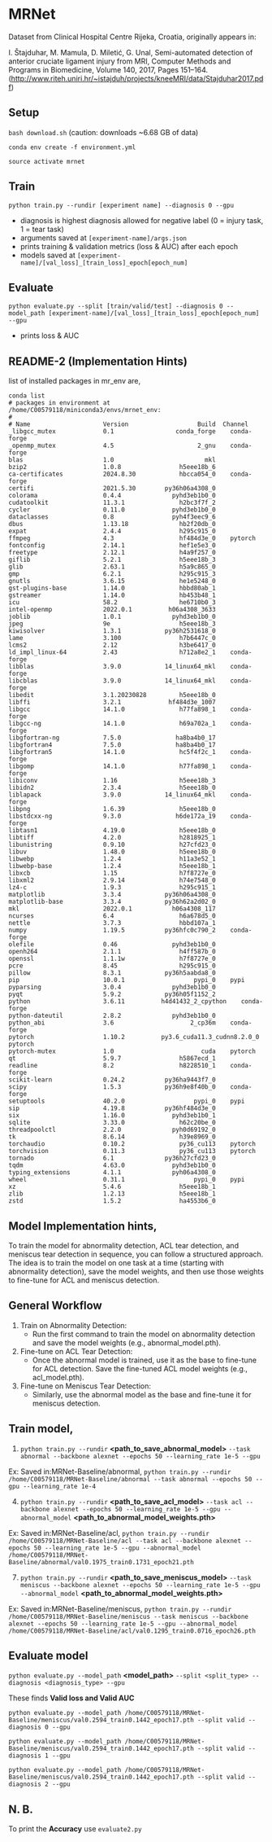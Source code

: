 # MRNet

Dataset from Clinical Hospital Centre Rijeka, Croatia, originally appears in:

I. Štajduhar, M. Mamula, D. Miletić, G. Unal, Semi-automated detection of anterior cruciate ligament injury from MRI, Computer Methods and Programs in Biomedicine, Volume 140, 2017, Pages 151–164. (http://www.riteh.uniri.hr/~istajduh/projects/kneeMRI/data/Stajduhar2017.pdf)

## Setup

`bash download.sh` (caution: downloads ~6.68 GB of data)

`conda env create -f environment.yml`

`source activate mrnet`

## Train

`python train.py --rundir [experiment name] --diagnosis 0 --gpu`

- diagnosis is highest diagnosis allowed for negative label (0 = injury task, 1 = tear task)
- arguments saved at `[experiment-name]/args.json`
- prints training & validation metrics (loss & AUC) after each epoch
- models saved at `[experiment-name]/[val_loss]_[train_loss]_epoch[epoch_num]`

## Evaluate

`python evaluate.py --split [train/valid/test] --diagnosis 0 --model_path [experiment-name]/[val_loss]_[train_loss]_epoch[epoch_num] --gpu`

- prints loss & AUC

## README-2 (Implementation Hints)

list of installed packages in mr_env are,

```
conda list
# packages in environment at /home/C00579118/miniconda3/envs/mrnet_env:
#
# Name                    Version                   Build  Channel
_libgcc_mutex             0.1                 conda_forge    conda-forge
_openmp_mutex             4.5                       2_gnu    conda-forge
blas                      1.0                         mkl  
bzip2                     1.0.8                h5eee18b_6  
ca-certificates           2024.8.30            hbcca054_0    conda-forge
certifi                   2021.5.30        py36h06a4308_0  
colorama                  0.4.4              pyhd3eb1b0_0  
cudatoolkit               11.3.1               h2bc3f7f_2  
cycler                    0.11.0             pyhd3eb1b0_0  
dataclasses               0.8                pyh4f3eec9_6  
dbus                      1.13.18              hb2f20db_0  
expat                     2.4.4                h295c915_0  
ffmpeg                    4.3                  hf484d3e_0    pytorch
fontconfig                2.14.1               hef1e5e3_0  
freetype                  2.12.1               h4a9f257_0  
giflib                    5.2.1                h5eee18b_3  
glib                      2.63.1               h5a9c865_0  
gmp                       6.2.1                h295c915_3  
gnutls                    3.6.15               he1e5248_0  
gst-plugins-base          1.14.0               hbbd80ab_1  
gstreamer                 1.14.0               hb453b48_1  
icu                       58.2                 he6710b0_3  
intel-openmp              2022.0.1          h06a4308_3633  
joblib                    1.0.1              pyhd3eb1b0_0  
jpeg                      9e                   h5eee18b_3  
kiwisolver                1.3.1            py36h2531618_0  
lame                      3.100                h7b6447c_0  
lcms2                     2.12                 h3be6417_0  
ld_impl_linux-64          2.43                 h712a8e2_1    conda-forge
libblas                   3.9.0            14_linux64_mkl    conda-forge
libcblas                  3.9.0            14_linux64_mkl    conda-forge
libedit                   3.1.20230828         h5eee18b_0  
libffi                    3.2.1             hf484d3e_1007  
libgcc                    14.1.0               h77fa898_1    conda-forge
libgcc-ng                 14.1.0               h69a702a_1    conda-forge
libgfortran-ng            7.5.0               ha8ba4b0_17  
libgfortran4              7.5.0               ha8ba4b0_17  
libgfortran5              14.1.0               hc5f4f2c_1    conda-forge
libgomp                   14.1.0               h77fa898_1    conda-forge
libiconv                  1.16                 h5eee18b_3  
libidn2                   2.3.4                h5eee18b_0  
liblapack                 3.9.0            14_linux64_mkl    conda-forge
libpng                    1.6.39               h5eee18b_0  
libstdcxx-ng              9.3.0               h6de172a_19    conda-forge
libtasn1                  4.19.0               h5eee18b_0  
libtiff                   4.2.0                h2818925_1  
libunistring              0.9.10               h27cfd23_0  
libuv                     1.48.0               h5eee18b_0  
libwebp                   1.2.4                h11a3e52_1  
libwebp-base              1.2.4                h5eee18b_1  
libxcb                    1.15                 h7f8727e_0  
libxml2                   2.9.14               h74e7548_0  
lz4-c                     1.9.3                h295c915_1  
matplotlib                3.3.4            py36h06a4308_0  
matplotlib-base           3.3.4            py36h62a2d02_0  
mkl                       2022.0.1           h06a4308_117  
ncurses                   6.4                  h6a678d5_0  
nettle                    3.7.3                hbbd107a_1  
numpy                     1.19.5           py36hfc0c790_2    conda-forge
olefile                   0.46               pyhd3eb1b0_0  
openh264                  2.1.1                h4ff587b_0  
openssl                   1.1.1w               h7f8727e_0  
pcre                      8.45                 h295c915_0  
pillow                    8.3.1            py36h5aabda8_0  
pip                       10.0.1                   pypi_0    pypi
pyparsing                 3.0.4              pyhd3eb1b0_0  
pyqt                      5.9.2            py36h05f1152_2  
python                    3.6.11          h4d41432_2_cpython    conda-forge
python-dateutil           2.8.2              pyhd3eb1b0_0  
python_abi                3.6                     2_cp36m    conda-forge
pytorch                   1.10.2          py3.6_cuda11.3_cudnn8.2.0_0    pytorch
pytorch-mutex             1.0                        cuda    pytorch
qt                        5.9.7                h5867ecd_1  
readline                  8.2                  h8228510_1    conda-forge
scikit-learn              0.24.2           py36ha9443f7_0  
scipy                     1.5.3            py36h9e8f40b_0    conda-forge
setuptools                40.2.0                   pypi_0    pypi
sip                       4.19.8           py36hf484d3e_0  
six                       1.16.0             pyhd3eb1b0_1  
sqlite                    3.33.0               h62c20be_0  
threadpoolctl             2.2.0              pyh0d69192_0  
tk                        8.6.14               h39e8969_0  
torchaudio                0.10.2               py36_cu113    pytorch
torchvision               0.11.3               py36_cu113    pytorch
tornado                   6.1              py36h27cfd23_0  
tqdm                      4.63.0             pyhd3eb1b0_0  
typing_extensions         4.1.1              pyh06a4308_0  
wheel                     0.31.1                   pypi_0    pypi
xz                        5.4.6                h5eee18b_1  
zlib                      1.2.13               h5eee18b_1  
zstd                      1.5.2                ha4553b6_0
```

## Model Implementation hints,

To train the model for abnormality detection, ACL tear detection, and meniscus tear detection in sequence, you can follow a structured approach. The idea is to train the model on one task at a time (starting with abnormality detection), save the model weights, and then use those weights to fine-tune for ACL and meniscus detection.

## General Workflow

1. Train on Abnormality Detection:
    * Run the first command to train the model on abnormality detection and save the model weights (e.g., abnormal_model.pth).
2. Fine-tune on ACL Tear Detection:
    * Once the abnormal model is trained, use it as the base to fine-tune for ACL detection. Save the fine-tuned ACL model weights (e.g., acl_model.pth).
3. Fine-tune on Meniscus Tear Detection:
    * Similarly, use the abnormal model as the base and fine-tune it for meniscus detection.

## Train model,

1. ``python train.py --rundir`` **<path_to_save_abnormal_model>** ``--task abnormal --backbone alexnet --epochs 50 --learning_rate 1e-5 --gpu``

Ex: Saved in:MRNet-Baseline/abnormal,  ``python train.py --rundir /home/C00579118/MRNet-Baseline/abnormal --task abnormal --epochs 50 --gpu --learning_rate 1e-4``


4. ``python train.py --rundir`` **<path_to_save_acl_model>** ``--task acl --backbone alexnet --epochs 50 --learning_rate 1e-5 --gpu --abnormal_model`` **<path_to_abnormal_model_weights.pth>**

Ex: Saved in:MRNet-Baseline/acl, ``python train.py --rundir /home/C00579118/MRNet-Baseline/acl --task acl --backbone alexnet --epochs 50 --learning_rate 1e-5 --gpu --abnormal_model /home/C00579118/MRNet-Baseline/abnormal/val0.1975_train0.1731_epoch21.pth``


7. ``python train.py --rundir`` **<path_to_save_meniscus_model>** ``--task meniscus --backbone alexnet --epochs 50 --learning_rate 1e-5 --gpu --abnormal_model`` **<path_to_abnormal_model_weights.pth>**

Ex: Saved in:MRNet-Baseline/meniscus, ``python train.py --rundir /home/C00579118/MRNet-Baseline/meniscus --task meniscus --backbone alexnet --epochs 50 --learning_rate 1e-5 --gpu --abnormal_model /home/C00579118/MRNet-Baseline/acl/val0.1295_train0.0716_epoch26.pth``

## Evaluate model

``python evaluate.py --model_path`` **<model_path>** ``--split <split_type> --diagnosis <diagnosis_type> --gpu``

These finds **Valid loss and Valid AUC**

``python evaluate.py --model_path /home/C00579118/MRNet-Baseline/meniscus/val0.2594_train0.1442_epoch17.pth --split valid --diagnosis 0 --gpu``

``python evaluate.py --model_path /home/C00579118/MRNet-Baseline/meniscus/val0.2594_train0.1442_epoch17.pth --split valid --diagnosis 1 --gpu``

``python evaluate.py --model_path /home/C00579118/MRNet-Baseline/meniscus/val0.2594_train0.1442_epoch17.pth --split valid --diagnosis 2 --gpu``

## N. B.
To print the **Accuracy** use ``evaluate2.py``

